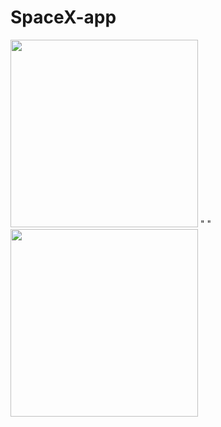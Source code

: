 # SpaceX-app

<img src="https://user-images.githubusercontent.com/57033670/173361125-5020bec4-82ea-4231-bbdd-0328a9d1c20b.jpeg"  width="300"/> "   " <img src="https://user-images.githubusercontent.com/57033670/173361169-635c28ba-144a-42da-816a-339cc51ab183.jpeg"  width="300"/>
